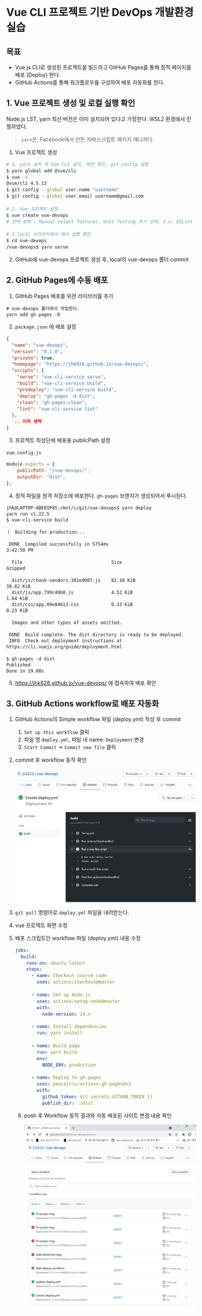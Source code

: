 # Vue CLI 프로젝트 기반 DevOps 개발환경 실습
## 목표
- Vue.js CLI로 생성된 프로젝트를 빌드하고 GitHub Pages를 통해 정적 페이지를 배포 (Deploy) 한다.
- GitHub Actions를 통해 워크플로우를 구성하여 배포 자동화를 한다.

## 1. Vue 프로젝트 생성 및 로컬 실행 확인
Node.js LST, yarn 최신 버전은 이미 설치되어 있다고 가정한다. WSL2 환경에서 진행하였다.

> `yarn`은, Facebook에서 만든 자바스크립트 패키지 매니저다.

1. Vue 프로젝트 생성

```sh
# 1. yarn 설치 후 Vue CLI 설치, 버전 확인, git config 설정
$ yarn global add @vue/cli
$ vue -V
@vue/cli 4.5.13
$ git config --global user.name "username"
$ git config --global user.email username@gmail.com

# 2. Vue 프로젝트 설정
$ vue create vue-devops
# 선택 항목 : Manual select features, Unit Testing 추가 선택, 3.x, ESLint + Prettier, Lint on save, Jest, In dedicated config files, N

# 3.local 브라우저에서 에서 실행 확인
$ cd vue-devops
/vue-devops$ yarn serve
```



2. GitHub에 vue-devops 프로젝트 생성 후, local의 vue-devops 폴더 commit



## 2. GitHub Pages에 수동 배포
1. GitHub Pages 배포를 위한 라이브러를 추가 

```shell
# vue-devops 폴더에서 작업한다.
yarn add gh-pages -D
```

2. `package.json` 에 배포 설정

```json
{
  "name": "vue-devops",
  "version": "0.1.0",
  "private": true,
  "homepage": "https://jhk828.github.io/vue-devops/",
  "scripts": {
    "serve": "vue-cli-service serve",
    "build": "vue-cli-service build",
    "predeploy": "vue-cli-service build",
    "deploy": "gh-pages -d dist",
    "clean": "gh-pages-clean",
    "lint": "vue-cli-service lint"
  },
   .. 이하 생략
}

```

3. 프로젝트 최상단에 배포용 publicPath 설정

`vue.config.js`

```javascript
module.exports = {
    publicPath: "/vue-devops/",
    outputDir: "dist",
};
```

4. 정적 파일을 원격 저장소에 배포한다. `gh-pages` 브랜치가 생성되어서 푸시된다.

```shell
jhk@LAPTOP-ABE0IP8S:/mnt/c/git/vue-devops$ yarn deploy
yarn run v1.22.5
$ vue-cli-service build

⠸  Building for production...

 DONE  Compiled successfully in 5754ms                                                      3:42:50 PM

  File                                 Size                          Gzipped

  dist/js/chunk-vendors.381ed007.js    82.10 KiB                     30.82 KiB
  dist/js/app.799c49b8.js              4.52 KiB                      1.64 KiB
  dist/css/app.09e84613.css            0.33 KiB                      0.23 KiB

  Images and other types of assets omitted.

 DONE  Build complete. The dist directory is ready to be deployed.
 INFO  Check out deployment instructions at https://cli.vuejs.org/guide/deployment.html

$ gh-pages -d dist
Published
Done in 19.08s
```

5. https://jhk828.github.io/vue-devops/ 에 접속하여 배포 확인

## 3. GitHub Actions workflow로 배포 자동화

1. GitHub Actions의 Simple workflow 파일 (deploy.yml) 작성 후 commit

   1. `Set up this workflow` 클릭
   2. 파일 명 `deploy.yml`, 파일 내 name: `Deployment` 변경
   3. `Start Commit` -> `Commit new file` 클릭

2. commit 후 workflow 동작 확인

   ![workflow1](vue-workflow1.JPG)

3. `git pull` 명령어로 `deploy.yml` 파일을 내려받는다.

4. vue 프로젝트 화면 수정

5. 배포 스크립트인 workflow 파일 (deploy.yml) 내용 수정

   ```yml
   jobs:
     build:
       runs-on: ubuntu-latest
       steps:
         - name: Checkout source code
           uses: actions/checkout@master
   
         - name: Set up Node.js
           uses: actions/setup-node@master
           with:
             node-version: 14.x
           
         - name: Install dependencies
           run: yarn install
   
         - name: Build page
           run: yarn build
           env:
             NODE_ENV: production
         
         - name: Deploy to gh-pages
           uses: peaceiris/actions-gh-pages@v3
           with:
             github_token: ${{ secrets.GITHUB_TOKEN }}
             publish_dir: ./dist
   
   ```

   6. push 후 Workflow 동작 결과와 자동 배포된 사이트 변경 내용 확인

      ![vue-workflow2](vue-workflow2.png)
